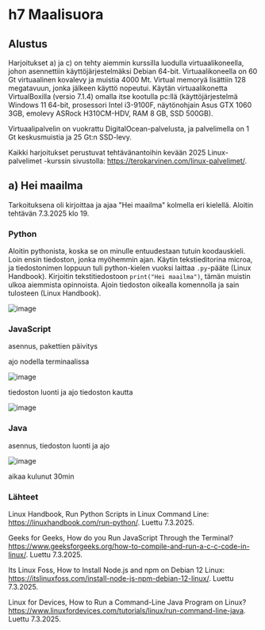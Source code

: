 # h7 Maalisuora

## Alustus

Harjoitukset a) ja c) on tehty aiemmin kurssilla luodulla virtuaalikoneella, johon asennettiin käyttöjärjestelmäksi Debian 64-bit. Virtuaalikoneella on 60 Gt virtuaalinen kovalevy ja muistia 4000 Mt. Virtual memoryä lisättiin 128 megatavuun, jonka jälkeen käyttö nopeutui. Käytän virtuaalikonetta VirtualBoxilla (versio 7.1.4) omalla itse kootulla pc:llä (käyttöjärjestelmä Windows 11 64-bit, prosessori Intel i3-9100F, näytönohjain Asus GTX 1060 3GB, emolevy ASRock H310CM-HDV, RAM 8 GB, SSD 500GB).

Virtuaalipalvelin on vuokrattu DigitalOcean-palvelusta, ja palvelimella on 1 Gt keskusmuistia ja 25 Gt:n SSD-levy.

Kaikki harjoitukset perustuvat tehtävänantoihin kevään 2025 Linux-palvelimet -kurssin sivustolla: https://terokarvinen.com/linux-palvelimet/.

## a) Hei maailma

Tarkoituksena oli kirjoittaa ja ajaa "Hei maailma" kolmella eri kielellä. Aloitin tehtävän 7.3.2025 klo 19.

### Python

Aloitin pythonista, koska se on minulle entuudestaan tutuin koodauskieli. Loin ensin tiedoston, jonka myöhemmin ajan. Käytin tekstieditorina microa, ja tiedostonimen loppuun tuli python-kielen vuoksi laittaa ````.py````-pääte (Linux Handbook). Kirjoitin tekstitiedostoon ````print("Hei maailma")````, tämän muistin ulkoa aiemmista opinnoista. Ajoin tiedoston oikealla komennolla ja sain tulosteen (Linux Handbook).

![image](https://github.com/user-attachments/assets/99295cd6-0b83-43f3-b08b-0c0107a17d92)

### JavaScript

asennus, pakettien päivitys

ajo nodella terminaalissa

![image](https://github.com/user-attachments/assets/8159be41-7f39-4aea-bb87-f133bba29ccc)

tiedoston luonti ja ajo tiedoston kautta

![image](https://github.com/user-attachments/assets/dfbda19a-39ca-4a1e-a588-38f50b751eab)

### Java

asennus, tiedoston luonti ja ajo

![image](https://github.com/user-attachments/assets/f915e8f3-52bb-4d0f-b4ce-f15e5c8e154f)



aikaa kulunut 30min



### Lähteet

Linux Handbook, Run Python Scripts in Linux Command Line: https://linuxhandbook.com/run-python/. Luettu 7.3.2025.

Geeks for Geeks, How do you Run JavaScript Through the Terminal? https://www.geeksforgeeks.org/how-to-compile-and-run-a-c-c-code-in-linux/. Luettu 7.3.2025.

Its Linux Foss, How to Install Node.js and npm on Debian 12 Linux: https://itslinuxfoss.com/install-node-js-npm-debian-12-linux/. Luettu 7.3.2025.

Linux for Devices, How to Run a Command-Line Java Program on Linux? https://www.linuxfordevices.com/tutorials/linux/run-command-line-java. Luettu 7.3.2025.
